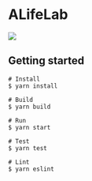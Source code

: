 # ALifeLab

<img src="resources/LSystem%20Artboard%401x.jpg">

## Getting started
```shell
# Install
$ yarn install

# Build
$ yarn build

# Run
$ yarn start

# Test
$ yarn test

# Lint
$ yarn eslint
```
